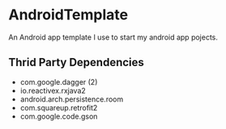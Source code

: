 # AndroidTemplate

An Android app template I use to start my android app pojects.

## Thrid Party Dependencies

* com.google.dagger (2)
* io.reactivex.rxjava2
* android.arch.persistence.room
* com.squareup.retrofit2
* com.google.code.gson
